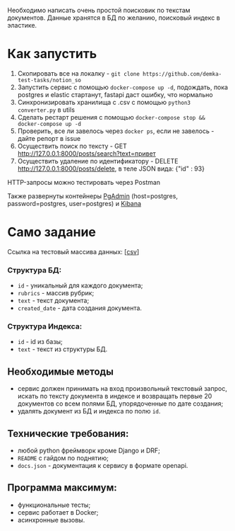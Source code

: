 Необходимо написать очень простой поисковик по текстам документов. Данные хранятся в БД по желанию, поисковый индекс в
эластике.

# Как запустить

1. Скопировать все на локалку - ```git clone https://github.com/demka-test-tasks/notion_so```
2. Запустить сервис с помощью  ```docker-compose up -d```, подождать, пока postgres и elastic стартанут, fastapi даст
   ошибку, что нормально
3. Синхронизировать хранилища с .csv с помощью ```python3 converter.py``` в utils
4. Сделать рестарт решения с помощью ```docker-compose stop && docker-compose up -d```
5. Проверить, все ли завелось через ```docker ps```, если не завелось - дайте репорт в issue
6. Осуществить поиск по тексту - GET http://127.0.0.1:8000/posts/search?text=привет
7. Осуществить удаление по идентификатору - DELETE http://127.0.0.1:8000/posts/delete, в теле JSON вида: {"id" : 93}

HTTP-запросы можно тестировать через Postman

Также развернуты контейнеры [PgAdmin](http://127.0.0.1:5050/) (host=postgres, password=postgres, user=postgres) и [Kibana](http://127.0.0.1:5601/)

# Само задание

Ссылка на тестовый массива
данных: [[csv](https://api.onedrive.com/v1.0/shares/u!aHR0cHM6Ly8xZHJ2Lm1zL3UvcyFBdldqdXEtLW5zblNrYW8yUzVzMnpUTHpNMHBweHc_ZT1RQnJIMGQ/root/content)]

### Структура БД:

- `id` - уникальный для каждого документа;
- `rubrics` - массив рубрик;
- `text` - текст документа;
- `created_date` - дата создания документа.

### Структура Индекса:

- `id` - id из базы;
- `text` - текст из структуры БД.

## Необходимые методы

- сервис должен принимать на вход произвольный текстовый запрос, искать по тексту документа в индексе и возвращать
  первые 20 документов со всем полями БД, упорядоченные по дате создания;
- удалять документ из БД и индекса по полю  `id`.

## Технические требования:

- любой python фреймворк кроме Django и DRF;
- `README` с гайдом по поднятию;
- `docs.json` - документация к сервису в формате openapi.

## Программа максимум:

- функциональные тесты;
- сервис работает в Docker;
- асинхронные вызовы.